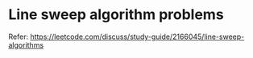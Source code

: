 # Line sweep algorithm problems

Refer: https://leetcode.com/discuss/study-guide/2166045/line-sweep-algorithms